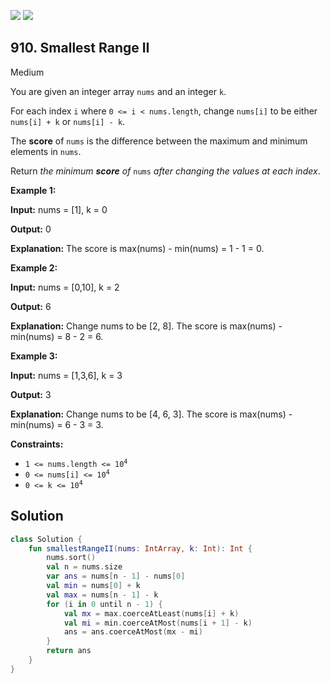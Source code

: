 [![](https://img.shields.io/github/stars/javadev/LeetCode-in-Kotlin?label=Stars&style=flat-square)](https://github.com/javadev/LeetCode-in-Kotlin)
[![](https://img.shields.io/github/forks/javadev/LeetCode-in-Kotlin?label=Fork%20me%20on%20GitHub%20&style=flat-square)](https://github.com/javadev/LeetCode-in-Kotlin/fork)

## 910\. Smallest Range II

Medium

You are given an integer array `nums` and an integer `k`.

For each index `i` where `0 <= i < nums.length`, change `nums[i]` to be either `nums[i] + k` or `nums[i] - k`.

The **score** of `nums` is the difference between the maximum and minimum elements in `nums`.

Return _the minimum **score** of_ `nums` _after changing the values at each index_.

**Example 1:**

**Input:** nums = [1], k = 0

**Output:** 0

**Explanation:** The score is max(nums) - min(nums) = 1 - 1 = 0.

**Example 2:**

**Input:** nums = [0,10], k = 2

**Output:** 6

**Explanation:** Change nums to be [2, 8]. The score is max(nums) - min(nums) = 8 - 2 = 6.

**Example 3:**

**Input:** nums = [1,3,6], k = 3

**Output:** 3

**Explanation:** Change nums to be [4, 6, 3]. The score is max(nums) - min(nums) = 6 - 3 = 3.

**Constraints:**

*   <code>1 <= nums.length <= 10<sup>4</sup></code>
*   <code>0 <= nums[i] <= 10<sup>4</sup></code>
*   <code>0 <= k <= 10<sup>4</sup></code>

## Solution

```kotlin
class Solution {
    fun smallestRangeII(nums: IntArray, k: Int): Int {
        nums.sort()
        val n = nums.size
        var ans = nums[n - 1] - nums[0]
        val min = nums[0] + k
        val max = nums[n - 1] - k
        for (i in 0 until n - 1) {
            val mx = max.coerceAtLeast(nums[i] + k)
            val mi = min.coerceAtMost(nums[i + 1] - k)
            ans = ans.coerceAtMost(mx - mi)
        }
        return ans
    }
}
```